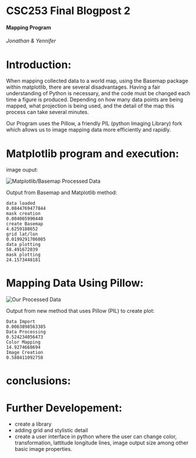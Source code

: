 CSC253 Final Blogpost 2
==========
####  Mapping Program 
###### Jonathan &amp; Yennifer

Introduction:
============
When mapping collected data to a world map, using the Basemap package within matplotlib, there are several disadvantages. Having a fair understanding of Python is necessary, and the code must be changed each time a figure is produced. Depending on how many data points are being mapped, what projection is being used, and the detail of the map this process can take several minutes.

Our Program uses the Pillow, a friendly PIL (python Imaging Library) fork which allows us to image mapping data more efficiently and rapidly. 


Matplotlib program and execution: 
=====================================


image ouput: 

![Matplotlib/Basemap Processed Data](http://storage.googleapis.com/random-jmclinn/basemap-ex-sm.png)


Output from Basemap and Matplotlib method:
```
data loaded
0.0844769477844
mask creation
0.004065990448
create Basemap
4.6259188652
grid lat/lon
0.0199291706085
data plotting
58.491672039
mask plotting
24.1573448181
```


Mapping Data Using Pillow: 
===========================

![Our Processed Data](http://storage.googleapis.com/random-jmclinn/sgs20-sm.png)

Output from new method that uses Pillow (PIL) to create plot:
```
Data Import
0.0063898563385
Data Processing
0.524234056473
Color Mapping
14.9274668694
Image Creation
0.588411092758
```

conclusions:
===========


Further Developement: 
======================
- create a library
- adding grid and stylistic detail
- create a user interface in python where the user can change color, transformation, lattitude longitude lines, image output size among other basic image properties. 
 





